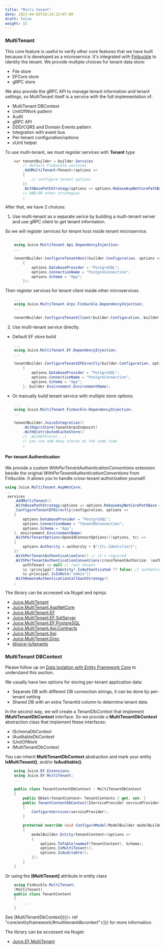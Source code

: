 ```yaml
---
title: "Multi-tenant"
date: 2023-04-03T20:24:21+07:00
draft: false
weight: 15
---
```


### MultiTenant
This core feature is useful to verify other core features that we have built because it is developed as a microservice.
It's integrated with [Finbuckle](https://www.finbuckle.com/MultiTenant) to identity the tenant. We provide multiple choices for tenant data store:
- File store
- EFCore store
- gRPC store

We also provide the gRPC API to manage tenant information and tenant settings, so MultiTenant itself is a service with the full implementation of:
- MultiTenant DBContext
- UnitOfWork pattern
- Audit
- gRPC API
- DDD/CQRS and Domain Events pattern
- Integration with event bus
- Per-tenant configuration/options
- xUnit helper

To use multi-tenant, we must register services with **Tenant** type

```csharp 
    var tenantBuilder = builder.Services
        // default Finbuckle services
        .AddMultiTenant<Tenant>(options =>
        {
            // configure tenant options
        })
        .WithBasePathStrategy(options => options.RebaseAspNetCorePathBase = true)
        // AND/OR other strategies
        ;
```
After that, we have 2 choices:

1. Use multi-tenant as a separate serice by building a multi-tenant server and use gRPC client to get tenant information.

So we will register services for tenant host inside tenant microservice.

```csharp {linenos=false,hl_lines=[2],linenostart=1}
    ...
    using Juice.MultiTenant.Api.DependencyInjection;
    ...

    tenantBuilder.ConfigureTenantHost(builder.Configuration, options =>
        {
            options.DatabaseProvider = "PostgreSQL";
            options.ConnectionName = "PostgreConnection";
            options.Schema = "App";
        });
```

Then register services for tenant client inside other microservices.

```csharp {linenos=false,hl_lines=[2],linenostart=1}
    ...
    using Juice.MultiTenant.Grpc.Finbuckle.DependencyInjection;
    ...

    tenantBuilder.ConfigureTenantClient(builder.Configuration, builder.Environment.EnvironmentName);
```

2. Use multi-tenant service directly.

- Default EF store build

```csharp {linenos=false,hl_lines=[2],linenostart=1}
    ...
    using Juice.MultiTenant.EF.DependencyInjection;
    ...

    tenantBuilder.ConfigureTenantEFDirectly(builder.Configuration, options =>
        {
            options.DatabaseProvider = "PostgreSQL";
            options.ConnectionName = "PostgreConnection";
            options.Schema = "App";
        }, builder.Environment.EnvironmentName);
```

- Or manually build tenant service with multiple store options.

```csharp {linenos=false,hl_lines=[2,"5-7"],linenostart=1}
    ...
    using Juice.MultiTenant.Finbuckle.DependencyInjection;
    ...

    tenantBuilder.JuiceIntegration()
        .WithGprcStore(tenantGrpcEndpoint)
        .WithDistributedCacheStore()
        // .WithEFStore(...)
        // you can add many stores at the same time
        ;
```

#### Per-tenant Authentication

We provide a custom *WithPerTenantAuthenticationConventions* extension beside the original *WithPerTenantAuthenticationConventions* from Finbuckle.
It allows you to handle cross-tenant authorization yourself.

```cs
using Juice.MultiTenant.AspNetCore;
...
 services
    .AddMultiTenant()
    .WithBasePathStrategy(options => options.RebaseAspNetCorePathBase = true)
    .ConfigureTenantEFDirectly(configuration, options =>
    {
        options.DatabaseProvider = "PostgreSQL";
        options.ConnectionName = "TenantDbConnection";
        options.Schema = "App";
    }, environment.EnvironmentName)
    .WithPerTenantOptions<OpenIdConnectOptions>((options, tc) =>
    {
        options.Authority = authority + $"/{tc.Identifier}";
    })
    .WithPerTenantAuthenticationCore() // it's required
    .WithPerTenantAuthenticationConventions(crossTenantAuthorize: (authTenant, currentTenant, principal) =>
        authTenant == null // root tenant
        && (principal?.Identity?.IsAuthenticated ?? false) // authenticated
        && principal.IsInRole("admin"))
    .WithRemoteAuthenticationCallbackStrategy()
    ;

```


The library can be accessed via Nuget and npmjs:
- [Juice.MultiTenant](https://www.nuget.org/packages/Juice.MultiTenant)
- [Juice.MultiTenant.AspNetCore](https://www.nuget.org/packages/Juice.MultiTenant.AspNetCore)
- [Juice.MultiTenant.EF](https://www.nuget.org/packages/Juice.MultiTenant.EF)
- [Juice.MultiTenant.EF.SqlServer](https://www.nuget.org/packages/Juice.MultiTenant.EF.SqlServer)
- [Juice.MultiTenant.EF.PostgreSQL](https://www.nuget.org/packages/Juice.MultiTenant.EF.PostgreSQL)
- [Juice.MultiTenant.Api.Contracts](https://www.nuget.org/packages/Juice.MultiTenant.Api.Contracts)
- [Juice.MultiTenant.Api](https://www.nuget.org/packages/Juice.MultiTenant.Api)
- [Juice.MultiTenant.Grpc](https://www.nuget.org/packages/Juice.MultiTenant.Grpc)
- [@juice-js/tenants](https://www.npmjs.com/package/@juice-js/tenants)

### MultiTenant DBContext

Please follow up on [Data Isolation with Entity Framework Core](https://www.finbuckle.com/MultiTenant/Docs/v6.10.0/EFCore) to understand this section.

We usually have two options for storing per-tenant application data:
- Separate DB with different DB connection strings, it can be done by per-tenant setting
- Shared DB with an extra TenantId column to determine tenant data

In the second way, we will create a TenantDbContext that implement **IMultiTenantDbContext** interface. 
So we provide a **MultiTenantDbContext** abstraction class that implement these interfaces:
- ISchemaDbContext
- IAuditableDbContext
- IUnitOfWork
- IMultiTenantDbContext

You can inherit **MultiTenantDbContext** abstraction and mark your entity **IsMultiTenant()**, and/or **IsAuditable()**.

```csharp {linenos=false,hl_lines=[1,2,5,10,18,19],linenostart=1}
    using Juice.EF.Extensions;
    using Juice.EF.MultiTenant;
    ...

    public class TenantContentDbContext : MultiTenantDbContext
    {
        public DbSet<TenantContent> TenantContents { get; set; }
        public TenantContentDbContext(IServiceProvider serviceProvider, DbContextOptions options) : base(options)
        {
            ConfigureServices(serviceProvider);
        }

        protected override void ConfigureModel(ModelBuilder modelBuilder)
        {
            modelBuilder.Entity<TenantContent>(options =>
            {
                options.ToTable(nameof(TenantContent), Schema);
                options.IsMultiTenant();
                options.IsAuditable();
            });
        }
    }
```
Or using the **[MultiTenant]** attribute in entity class
```csharp {linenos=false,hl_lines=[1,2],linenostart=1}
    using Finbuckle.MultiTenant;
    [MultiTenant]
    public class TenantContent
    {
        ...
    }
```

See [MultiTenantDbContext]({{< ref "core/entityframework/#multitenantdbcontext">}}) for more information.

The library can be accessed via Nuget:
- [Juice.EF.MultiTenant](https://www.nuget.org/packages/Juice.EF.MultiTenant)